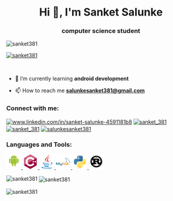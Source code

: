 <h1 align="center">Hi 👋, I'm Sanket Salunke</h1>
<h3 align="center">computer science student</h3>

<p align="left"> <img src="https://komarev.com/ghpvc/?username=sanket381&label=Profile%20views&color=0e75b6&style=flat" alt="sanket381" /> </p>

<p align="left"> <a href="https://github.com/ryo-ma/github-profile-trophy"><img src="https://github-profile-trophy.vercel.app/?username=sanket381" alt="sanket381" /></a> </p>

<p align="left"> <a href="https://twitter.com/" target="blank"><img src="https://img.shields.io/twitter/follow/?logo=twitter&style=for-the-badge" alt="" /></a> </p>

- 🌱 I’m currently learning **android development**

- 📫 How to reach me **salunkesanket381@gmail.com**

<h3 align="left">Connect with me:</h3>
<p align="left">
<a href="https://linkedin.com/in/www.linkedin.com/in/sanket-salunke-4591181b8" target="blank"><img align="center" src="https://raw.githubusercontent.com/rahuldkjain/github-profile-readme-generator/master/src/images/icons/Social/linked-in-alt.svg" alt="www.linkedin.com/in/sanket-salunke-4591181b8" height="30" width="40" /></a>
<a href="https://instagram.com/sanket_381" target="blank"><img align="center" src="https://raw.githubusercontent.com/rahuldkjain/github-profile-readme-generator/master/src/images/icons/Social/instagram.svg" alt="sanket_381" height="30" width="40" /></a>
<a href="https://www.codechef.com/users/sanket_381" target="blank"><img align="center" src="https://cdn.jsdelivr.net/npm/simple-icons@3.1.0/icons/codechef.svg" alt="sanket_381" height="30" width="40" /></a>
<a href="https://auth.geeksforgeeks.org/user/salunkesanket381" target="blank"><img align="center" src="https://raw.githubusercontent.com/rahuldkjain/github-profile-readme-generator/master/src/images/icons/Social/geeks-for-geeks.svg" alt="salunkesanket381" height="30" width="40" /></a>
</p>

<h3 align="left">Languages and Tools:</h3>
<p align="left"> <a href="https://developer.android.com" target="_blank"> <img src="https://raw.githubusercontent.com/devicons/devicon/master/icons/android/android-original-wordmark.svg" alt="android" width="40" height="40"/> </a> <a href="https://www.w3schools.com/cpp/" target="_blank"> <img src="https://raw.githubusercontent.com/devicons/devicon/master/icons/cplusplus/cplusplus-original.svg" alt="cplusplus" width="40" height="40"/> </a> <a href="https://www.java.com" target="_blank"> <img src="https://raw.githubusercontent.com/devicons/devicon/master/icons/java/java-original.svg" alt="java" width="40" height="40"/> </a> <a href="https://www.mysql.com/" target="_blank"> <img src="https://raw.githubusercontent.com/devicons/devicon/master/icons/mysql/mysql-original-wordmark.svg" alt="mysql" width="40" height="40"/> </a> <a href="https://www.python.org" target="_blank"> <img src="https://raw.githubusercontent.com/devicons/devicon/master/icons/python/python-original.svg" alt="python" width="40" height="40"/> </a> <a href="https://www.rust-lang.org" target="_blank"> <img src="https://raw.githubusercontent.com/devicons/devicon/master/icons/rust/rust-plain.svg" alt="rust" width="40" height="40"/> </a> </p>

<p><img align="left" src="https://github-readme-stats.vercel.app/api/top-langs?username=sanket381&show_icons=true&locale=en&layout=compact" alt="sanket381" /></p>

<p>&nbsp;<img align="center" src="https://github-readme-stats.vercel.app/api?username=sanket381&show_icons=true&locale=en" alt="sanket381" /></p>

<p><img align="center" src="https://github-readme-streak-stats.herokuapp.com/?user=sanket381&" alt="sanket381" /></p>


